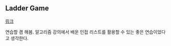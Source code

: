 ## Ladder Game
[링크](https://slipp.net/wiki/pages/viewpage.action?pageId=19530034)

연습할 겸 해봄. 알고리즘 강의에서 배운 인접 리스트를 활용할 수 있는 좋은 연습이었다고 생각한다.